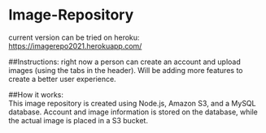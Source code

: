 # Image-Repository
current version can be tried on heroku: https://imagerepo2021.herokuapp.com/ 

##Instructions: 
right now a person can create an account and upload images (using the tabs in the header). Will be adding more features to create a better user experience. 

##How it works:  
This image repository is created using Node.js, Amazon S3, and a MySQL database. Account and image information is stored on the database, while the actual image is placed in 
a S3 bucket.



